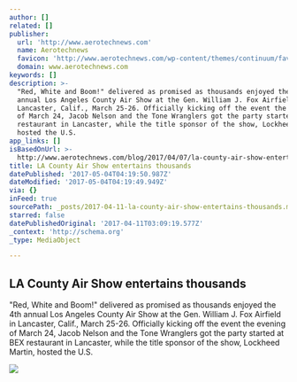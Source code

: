```yaml
---
author: []
related: []
publisher:
  url: 'http://www.aerotechnews.com'
  name: Aerotechnews
  favicon: 'http://www.aerotechnews.com/wp-content/themes/continuum/favicon.ico'
  domain: www.aerotechnews.com
keywords: []
description: >-
  "Red, White and Boom!" delivered as promised as thousands enjoyed the 4th
  annual Los Angeles County Air Show at the Gen. William J. Fox Airfield in
  Lancaster, Calif., March 25-26. Officially kicking off the event the evening
  of March 24, Jacob Nelson and the Tone Wranglers got the party started at BEX
  restaurant in Lancaster, while the title sponsor of the show, Lockheed Martin,
  hosted the U.S.
app_links: []
isBasedOnUrl: >-
  http://www.aerotechnews.com/blog/2017/04/07/la-county-air-show-entertains-thousands/
title: LA County Air Show entertains thousands
datePublished: '2017-05-04T04:19:50.987Z'
dateModified: '2017-05-04T04:19:49.949Z'
via: {}
inFeed: true
sourcePath: _posts/2017-04-11-la-county-air-show-entertains-thousands.md
starred: false
datePublishedOriginal: '2017-04-11T03:09:19.577Z'
_context: 'http://schema.org'
_type: MediaObject

---
```

<article style=""><h1>LA County Air Show entertains thousands</h1><p>"Red, White and Boom!" delivered as promised as thousands enjoyed the 4th annual Los Angeles County Air Show at the Gen. William J. Fox Airfield in Lancaster, Calif., March 25-26. Officially kicking off the event the evening of March 24, Jacob Nelson and the Tone Wranglers got the party started at BEX restaurant in Lancaster, while the title sponsor of the show, Lockheed Martin, hosted the U.S.</p><img src="http://www.aerotechnews.com/wp-content/uploads/2017/04/peter5-300x276.jpg" /></article>